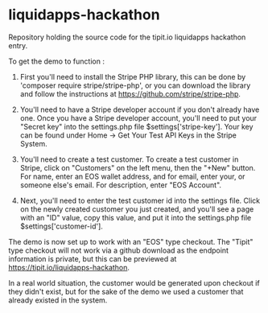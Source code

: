 # liquidapps-hackathon
Repository holding the source code for the tipit.io liquidapps hackathon entry.

To get the demo to function :

  1. First you'll need to install the Stripe PHP library, this can be done by 'composer require stripe/stripe-php', or you can download the library and follow the instructions at https://github.com/stripe/stripe-php.
  
  2. You'll need to have a Stripe developer account if you don't already have one. Once you have a Stripe developer account, you'll need to put your "Secret key" into the settings.php file $settings['stripe-key'].  Your key can be found under Home -> Get Your Test API Keys in the Stripe System.
  
  3. You'll need to create a test customer. To create a test customer in Stripe, click on "Customers" on the left menu, then the "+New" button. For name, enter an EOS wallet address, and for email, enter your, or someone else's email. For description, enter "EOS Account".
  
  4. Next, you'll need to enter the test customer id into the settings file. Click on the newly created customer you just created, and you'll see a page with an "ID" value, copy this value, and put it into the settings.php file $settings['customer-id'].
  
The demo is now set up to work with an "EOS" type checkout.  The "Tipit" type checkout will not work via a github download as the endpoint information is private, but this can be previewed at https://tipit.io/liquidapps-hackathon.
  
In a real world situation, the customer would be generated upon checkout if they didn't exist, but for the sake of the demo we used a customer that already existed in the system.
  
